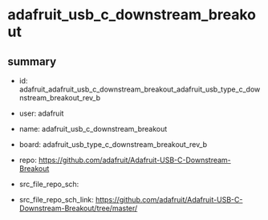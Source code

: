 # adafruit_usb_c_downstream_breakout
 
## summary 
* id: adafruit_adafruit_usb_c_downstream_breakout_adafruit_usb_type_c_downstream_breakout_rev_b
* user: adafruit
* name: adafruit_usb_c_downstream_breakout
* board: adafruit_usb_type_c_downstream_breakout_rev_b
* repo: https://github.com/adafruit/Adafruit-USB-C-Downstream-Breakout



* src_file_repo_sch: 
* src_file_repo_sch_link: https://github.com/adafruit/Adafruit-USB-C-Downstream-Breakout/tree/master/




